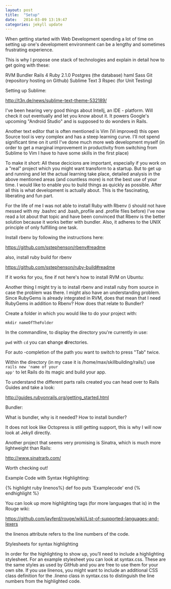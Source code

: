 ```yaml
---
layout: post
title:  "Setup"
date:   2014-03-09 13:19:47
categories: jekyll update
---
```


When getting started with Web Development spending a lot of time on setting up one's development environment can be a lengthy and sometimes frustrating experience.

This is why I propose one stack of technologies and explain in detail how to get going with these:

RVM
Bundler
Rails 4
Ruby 2.1.0
Postgres (the database)
haml
Sass
Git (repository hosting on Github)
Sublime Text 3
Rspec (for Unit Testing)

Setting up Sublime:

http://t3n.de/news/sublime-text-theme-532189/

I've been hearing very good things about Intellj, an IDE - platform. Will check it out eventually and let you know about it. It powers Google's upcoming "Android Studio" and is supposed to do wonders in Rails.

Another text editor that is often mentioned is Vim (Vi improved) this open Source tool is very complex and has a steep learning curve. I'll not spend significant time on it until I've done much more web development myself (in order to get a marginal improvement in productivity from switching from Sublime to Vim I have to have some skills in the first place)

To make it short: All these decicions are important, especially if you work on a "real" project which you might want transform to a startup. But to get up and running and let the actual learning take place, detailed analysis in the above mentioned areas (and countless more) is not the best use of your time. I would like to enable you to build things as quickly as possible. After all this is what development is actually about. This is the fascinating, liberating and fun part.

For the life of me I was not able to install Ruby with Rbenv (i should not have messed with my .bashrc and .bash_profile and .profile files before) I've now read a lot about that topic and have been convinced that Rbenv is the better solution because it works better with bundler. Also, it adheres to the UNIX principle of only fulfilling one task.

Install rbenv by following the instructions here:

https://github.com/sstephenson/rbenv#readme

also, install ruby build for rbenv

https://github.com/sstephenson/ruby-build#readme

If it works for you, fine if not here's how to install RVM on Ubuntu:

Another thing I might try is to install rbenv and install ruby from source in case the problem was there. I might also have an understanding problem. Since RubyGems is already integrated in RVM, does that mean that I need RubyGems in addition to Rbenv? How does that relate to Bundler?


Create a folder in which you would like to do your project with:

<code>mkdir nameOfTheFolder</code>

In the commandline, 
to display the directory you're currently in use:

<code>pwd</code>
with <code>cd</code> you can <b>c</b>hange <b>d</b>irectories.

For auto  -completion of the path you want to switch to press "Tab" twice.

Within the directory (in my case it is /home/max/skillbuilding/rails/) use <code>rails new 'name of your app'</code> to let Rails do its magic and build your app.

To understand the different parts rails created you can head over to Rails Guides and take a look:

http://guides.rubyonrails.org/getting_started.html

Bundler:

What is bundler, why is it needed?
How to install bundler?

It does not look like Octopress is still getting support, this is why I will now look at Jekyll directly.

Another project that seems very promising is Sinatra, which is much more lightweight than Rails:

http://www.sinatrarb.com/

Worth checking out!


Example Code with Syntax Highlighting:

{% highlight ruby linenos%}
def foo
	puts 'Examplecode'
end
{% endhighlight %}

You can look up more highlighting tags (for more languages that is) in the Rouge wiki:

https://github.com/jayferd/rouge/wiki/List-of-supported-languages-and-lexers

the linenos attribute refers to the line numbers of the code.

Stylesheets for syntax highlighting

In order for the highlighting to show up, you’ll need to include a highlighting stylesheet. For an example stylesheet you can look at syntax.css. These are the same styles as used by GitHub and you are free to use them for your own site. If you use linenos, you might want to include an additional CSS class definition for the .lineno class in syntax.css to distinguish the line numbers from the highlighted code.

